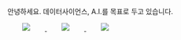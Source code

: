 안녕하세요.
데이터사이언스, A.I.를 목표로 두고 있습니다.

<a href="https://dongwookang.myportfolio.com/work">
    <img 
        src="http://img.shields.io/badge/-Portfolio-0082FC?style=for-the-badge&link=https://dongwookang.myportfolio.com/work"
        style="height : auto; margin-left : 30px; margin-right : 30px;"/>
</a>
<a href="https://dongwooblog.tistory.com/">
    <img 
        src="http://img.shields.io/badge/-StudyBlog-88CE02?style=for-the-badge&link=https://dongwooblog.tistory.com/"
        style="height : auto; margin-left : 30px; margin-right : 30px;"/>
</a>
    
<a href="https://www.instagram.com/ddongwookang/">
    <img 
        src="http://img.shields.io/badge/-Instagram-white?style=for-the-badge&link=https://www.instagram.com/ddongwookang/"
        style="height : auto; margin-left : 30px; margin-right : 30px;"/>
</a>
